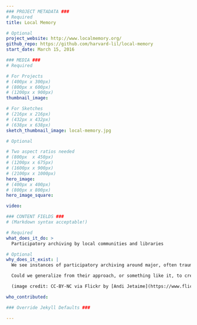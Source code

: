 ```yaml
---
### PROJECT METADATA ###
# Required
title: Local Memory

# Optional
project_website: http://www.localmemory.org/
github_repo: https://github.com/harvard-lil/local-memory
start_date: March 15, 2016

### MEDIA ###
# Required

# For Projects
# (400px x 300px)
# (800px x 600px)
# (1200px x 900px)
thumbnail_image:

# For Sketches
# (216px x 216px)
# (432px x 432px)
# (638px x 638px)
sketch_thumbnail_image: local-memory.jpg

# Optional

# Two aspect ratios needed
# (800px  x 450px)
# (1200px x 675px)
# (1600px x 900px)
# (2100px x 1000px)
hero_image:
# (400px x 400px)
# (800px x 800px)
hero_image_square:

video:

### CONTENT FIELDS ###
# (Markdown syntax acceptable!)

# Required
what_does_it_do: >
  Participatory archiving by local communities and libraries

# Optional
why_does_it_exist: |
  We see instances of participatory archiving around major, often traumatic community events, such as the [Boston Marathon](http://marathon.neu.edu/) and the [2011 Japan earthquate and tsunami](http://www.jdarchive.org/en/home). These are amazing resources built by and for those directly affected.

  Could we generalize from their approach, or something like it, to create something that would allow small communities to organize their images, words and ther media around local events, with the help of librarians in the community?

  (image credit: CC-BY-NC via Flickr by [Andi Jetaime](https://www.flickr.com/photos/paix_et_amour/3499987051/in/photolist-6khmdk-bi7ma8-qHEREH-N8Q7y-dWqLEd-og6TUA-82GH96-5KxtHf-pmyMWQ-4xvtUp-agk9Vg-53H1vi-eHzuuU-qMqJ3d-rpWByu-xCWEZq-bUHwu7-grCdii-a9gZvp-iGx8c-3iisr-5FMLfJ-4wvUJX-grBuHB-grCbXT-61vv61-AADWn3-6ekEZS-8NNjfQ-5eSrH-9T2w21-grBu8D-kYfsRz-7VDTEo-grCdiD-3wGYbW-7E5FdS-mF8Nme-6AfKBR-4qZ14F-4cmE6-8WxNok-bhS4eD-nzZ5pR-4CUxMQ-qt2Fsm-do6JbE-cK3pWS-grB5dJ-grCgkF))

who_contributed:

### Override Jekyll Defaults ###

---
```

